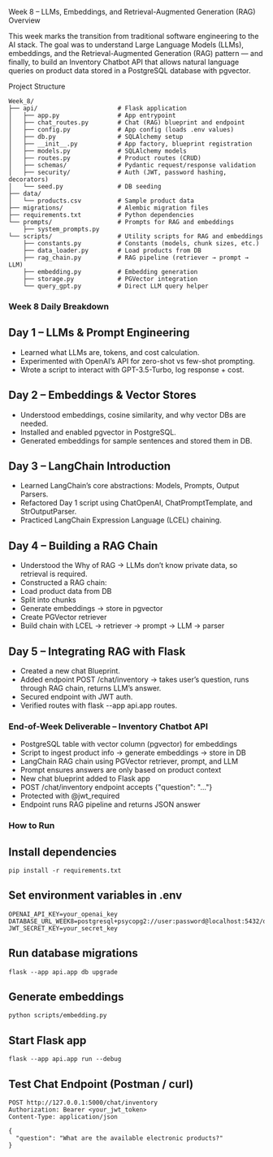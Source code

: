 Week 8 – LLMs, Embeddings, and Retrieval-Augmented Generation (RAG)
Overview

This week marks the transition from traditional software engineering to the AI stack.
The goal was to understand Large Language Models (LLMs), embeddings, and the Retrieval-Augmented Generation (RAG) pattern — and finally, to build an Inventory Chatbot API that allows natural language queries on product data stored in a PostgreSQL database with pgvector.

Project Structure
```
Week_8/
├── api/                      # Flask application
│   ├── app.py                # App entrypoint
│   ├── chat_routes.py        # Chat (RAG) blueprint and endpoint
│   ├── config.py             # App config (loads .env values)
│   ├── db.py                 # SQLAlchemy setup
│   ├── __init__.py           # App factory, blueprint registration
│   ├── models.py             # SQLAlchemy models
│   ├── routes.py             # Product routes (CRUD)
│   ├── schemas/              # Pydantic request/response validation
│   ├── security/             # Auth (JWT, password hashing, decorators)
│   └── seed.py               # DB seeding
├── data/
│   └── products.csv          # Sample product data
├── migrations/               # Alembic migration files
├── requirements.txt          # Python dependencies
└── prompts/                  # Prompts for RAG and embeddings
    ├── system_prompts.py         
└── scripts/                  # Utility scripts for RAG and embeddings
    ├── constants.py          # Constants (models, chunk sizes, etc.)
    ├── data_loader.py        # Load products from DB
    ├── rag_chain.py          # RAG pipeline (retriever → prompt → LLM)
    ├── embedding.py          # Embedding generation
    ├── storage.py            # PGVector integration
    └── query_gpt.py          # Direct LLM query helper

```
### Week 8 Daily Breakdown
## Day 1 – LLMs & Prompt Engineering

- Learned what LLMs are, tokens, and cost calculation.
- Experimented with OpenAI’s API for zero-shot vs few-shot prompting.
- Wrote a script to interact with GPT-3.5-Turbo, log response + cost.

## Day 2 – Embeddings & Vector Stores

- Understood embeddings, cosine similarity, and why vector DBs are needed.
- Installed and enabled pgvector in PostgreSQL.
- Generated embeddings for sample sentences and stored them in DB.

## Day 3 – LangChain Introduction

- Learned LangChain’s core abstractions: Models, Prompts, Output Parsers.
- Refactored Day 1 script using ChatOpenAI, ChatPromptTemplate, and StrOutputParser.
- Practiced LangChain Expression Language (LCEL) chaining.

## Day 4 – Building a RAG Chain

- Understood the Why of RAG → LLMs don’t know private data, so retrieval is required.
- Constructed a RAG chain:
- Load product data from DB
- Split into chunks
- Generate embeddings → store in pgvector
- Create PGVector retriever
- Build chain with LCEL → retriever → prompt → LLM → parser

## Day 5 – Integrating RAG with Flask

- Created a new chat Blueprint.
- Added endpoint POST /chat/inventory → takes user’s question, runs through RAG chain, returns LLM’s answer.
- Secured endpoint with JWT auth.
- Verified routes with flask --app api.app routes.

### End-of-Week Deliverable – Inventory Chatbot API

- PostgreSQL table with vector column (pgvector) for embeddings
- Script to ingest product info → generate embeddings → store in DB
- LangChain RAG chain using PGVector retriever, prompt, and LLM
- Prompt ensures answers are only based on product context
- New chat blueprint added to Flask app
- POST /chat/inventory endpoint accepts {"question": "..."}
- Protected with @jwt_required
- Endpoint runs RAG pipeline and returns JSON answer

###  How to Run

## Install dependencies

```
pip install -r requirements.txt
```

## Set environment variables in .env
```
OPENAI_API_KEY=your_openai_key
DATABASE_URL_WEEK8=postgresql+psycopg2://user:password@localhost:5432/dbname
JWT_SECRET_KEY=your_secret_key
```

## Run database migrations
```
flask --app api.app db upgrade
```

## Generate embeddings
```
python scripts/embedding.py
```

## Start Flask app
```
flask --app api.app run --debug
```

## Test Chat Endpoint (Postman / curl)
```
POST http://127.0.0.1:5000/chat/inventory
Authorization: Bearer <your_jwt_token>
Content-Type: application/json

{
  "question": "What are the available electronic products?"
}
```